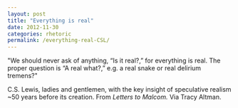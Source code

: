```yaml
---
layout: post
title: "Everything is real"
date: 2012-11-30
categories: rhetoric
permalink: /everything-real-CSL/
---
```


"We should never ask of anything, “Is it real?,” for everything is real. The proper question is “A real what?,” e.g. a real snake or real delirium tremens?"

C.S. Lewis, ladies and gentlemen, with the key insight of speculative realism ~50 years before its creation. From *Letters to Malcom.* Via Tracy Altman.